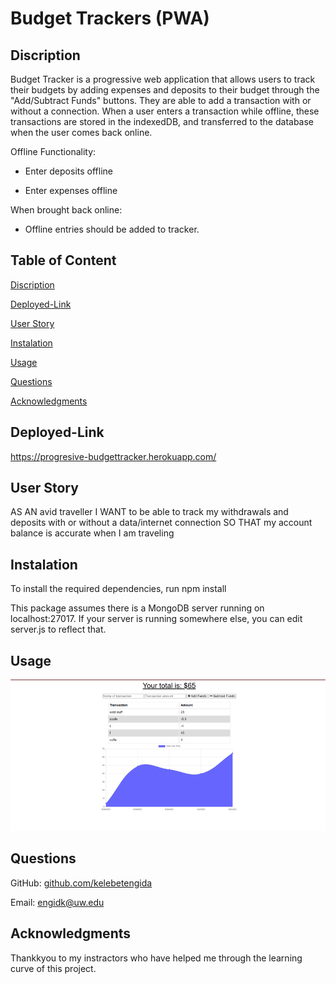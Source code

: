 # Budget Trackers (PWA)

## Discription 

Budget Tracker is a progressive web application that allows users to track their budgets by adding expenses and deposits to their budget through the "Add/Subtract Funds" buttons. They are able to add a transaction with or without a connection. When a user enters a transaction while offline, these transactions are stored in the indexedDB, and transferred to the database when the user comes back online.

Offline Functionality:

  * Enter deposits offline

  * Enter expenses offline

When brought back online:

  * Offline entries should be added to tracker.

## Table of Content 

[Discription]()

[Deployed-Link]()

[User Story]()

[Instalation]()

[Usage]()

[Questions]()

[Acknowledgments]()

## Deployed-Link

https://progresive-budgettracker.herokuapp.com/

## User Story
AS AN avid traveller
I WANT to be able to track my withdrawals and deposits with or without a data/internet connection
SO THAT my account balance is accurate when I am traveling

## Instalation 

To install the required dependencies, run npm install

This package assumes there is a MongoDB server running on localhost:27017. If your server is running somewhere else, you can edit server.js to reflect that.


## Usage 

![](./Assets/Picture6.png)

## Questions

GitHub: [github.com/kelebetengida]()

Email: [engidk@uw.edu]()

## Acknowledgments

Thankkyou to my instractors who have helped me through the learning curve of this project. 
